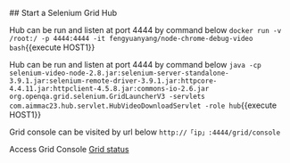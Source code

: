 ## Start a Selenium Grid Hub

Hub can be run and listen at port 4444 by command below
`docker run -v /root:/ -p 4444:4444 -it fengyuanyang/node-chrome-debug-video bash`{{execute HOST1}}

Hub can be run and listen at port 4444 by command below
`java -cp selenium-video-node-2.8.jar:selenium-server-standalone-3.9.1.jar:selenium-remote-driver-3.9.1.jar:httpcore-4.4.11.jar:httpclient-4.5.8.jar:commons-io-2.6.jar org.openqa.grid.selenium.GridLauncherV3 -servlets com.aimmac23.hub.servlet.HubVideoDownloadServlet -role hub`{{execute HOST1}}


Grid console can be visited by url below
`http://「ip」:4444/grid/console`

Access Grid Console 
[Grid status](https://[[HOST_SUBDOMAIN]]-4444-[[KATACODA_HOST]].environments.katacoda.com/grid/console)